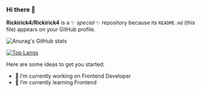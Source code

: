 ### Hi there 👋

**Rickirick4/Rickirick4** is a ✨ _special_ ✨ repository because its `README.md` (this file) appears on your GitHub profile.

![Anurag's GitHub stats](https://github-readme-stats.vercel.app/api?username=Rickirick4&show_icons=true&theme=tokyonight)


[![Top Langs](https://github-readme-stats.vercel.app/api/top-langs/?username=Rickirick&layout=compact)](https://github.com/Rickirick4/Rickirick4)



Here are some ideas to get you started:

- 🔭 I’m currently working on Frontend Developer
- 🌱 I’m currently learning Frontend
 <!--
- 👯 I’m looking to collaborate on ...
- 🤔 I’m looking for help with Frontend
- 💬 Ask me about ...
- 📫 How to reach me: ...
- 😄 Pronouns: ...
- ⚡ Fun fact: ...
-->
